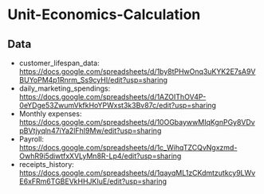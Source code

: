 # Unit-Economics-Calculation
## Data
- customer_lifespan_data: https://docs.google.com/spreadsheets/d/1by8tPHwOnq3uKYK2E7sA9VBUYoPM4p1Rnrm_Ss9cyHI/edit?usp=sharing
- daily_marketing_spendings: https://docs.google.com/spreadsheets/d/1AZOIThOV4P-0eYDge53ZwumVkfkHoYPWxst3k3Bv87c/edit?usp=sharing
- Monthly expenses: https://docs.google.com/spreadsheets/d/10OGbaywwMIqKgnPGy8VDvpBVtjyqln47iYa2lFhI9Mw/edit?usp=sharing
- Payroll: https://docs.google.com/spreadsheets/d/1c_WihqTZCQvNgxzmd-OwhR9i5diwtfxXVLyMn8R-Lp4/edit?usp=sharing
- receipts_history: https://docs.google.com/spreadsheets/d/1qayqML1zCKdmtzutkcy9LWvE6xFRm6TGBEVkHHJKIuE/edit?usp=sharing
